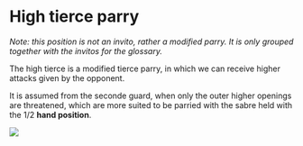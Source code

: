 # High tierce parry

*Note: this position is not an invito, rather a modified parry. It is only grouped together with the invitos for the glossary.*

The high tierce is a modified tierce parry, in which we can receive higher attacks given by the opponent.

It is assumed from the seconde guard, when only the outer higher openings are threatened, which are more suited to be parried with the sabre held with the 1/2 **hand position**.

![](resource:assets/images/magas_terc.png)
